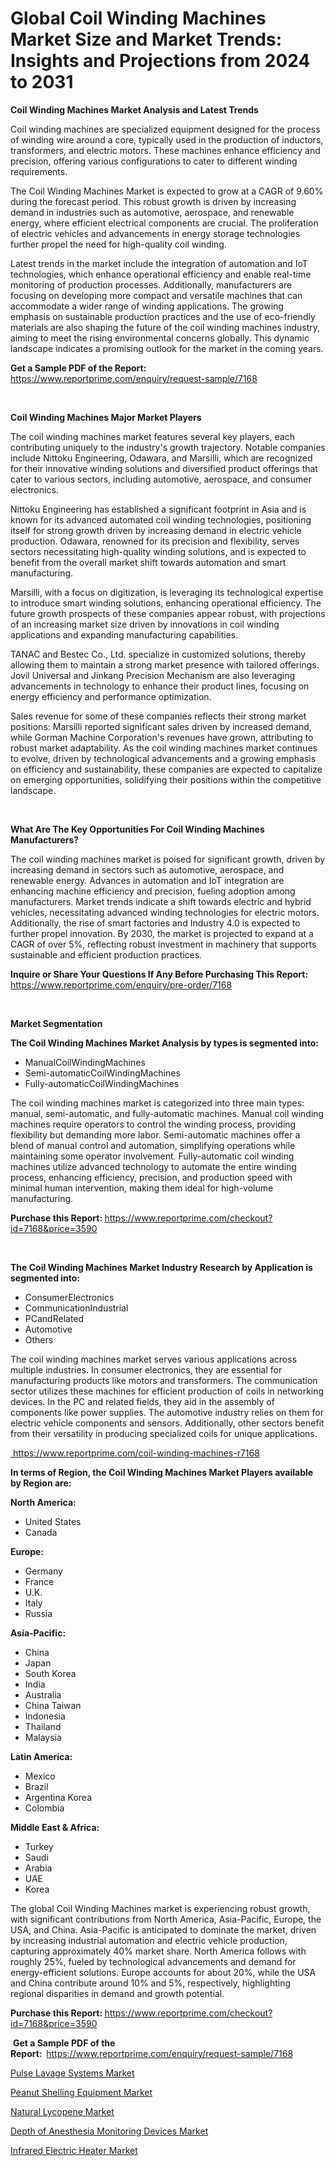 <p><h1>Global Coil Winding Machines Market Size and Market Trends: Insights and Projections from 2024 to 2031</h1></p><p><strong>Coil Winding Machines Market Analysis and Latest Trends</strong></p>
<p><p>Coil winding machines are specialized equipment designed for the process of winding wire around a core, typically used in the production of inductors, transformers, and electric motors. These machines enhance efficiency and precision, offering various configurations to cater to different winding requirements.</p><p>The Coil Winding Machines Market is expected to grow at a CAGR of 9.60% during the forecast period. This robust growth is driven by increasing demand in industries such as automotive, aerospace, and renewable energy, where efficient electrical components are crucial. The proliferation of electric vehicles and advancements in energy storage technologies further propel the need for high-quality coil winding.</p><p>Latest trends in the market include the integration of automation and IoT technologies, which enhance operational efficiency and enable real-time monitoring of production processes. Additionally, manufacturers are focusing on developing more compact and versatile machines that can accommodate a wider range of winding applications. The growing emphasis on sustainable production practices and the use of eco-friendly materials are also shaping the future of the coil winding machines industry, aiming to meet the rising environmental concerns globally. This dynamic landscape indicates a promising outlook for the market in the coming years.</p></p>
<p><strong>Get a Sample PDF of the Report:&nbsp;</strong> <a href="https://www.reportprime.com/enquiry/request-sample/7168">https://www.reportprime.com/enquiry/request-sample/7168</a></p>
<p>&nbsp;</p>
<p><strong>Coil Winding Machines Major Market Players</strong></p>
<p><p>The coil winding machines market features several key players, each contributing uniquely to the industry's growth trajectory. Notable companies include Nittoku Engineering, Odawara, and Marsilli, which are recognized for their innovative winding solutions and diversified product offerings that cater to various sectors, including automotive, aerospace, and consumer electronics.</p><p>Nittoku Engineering has established a significant footprint in Asia and is known for its advanced automated coil winding technologies, positioning itself for strong growth driven by increasing demand in electric vehicle production. Odawara, renowned for its precision and flexibility, serves sectors necessitating high-quality winding solutions, and is expected to benefit from the overall market shift towards automation and smart manufacturing.</p><p>Marsilli, with a focus on digitization, is leveraging its technological expertise to introduce smart winding solutions, enhancing operational efficiency. The future growth prospects of these companies appear robust, with projections of an increasing market size driven by innovations in coil winding applications and expanding manufacturing capabilities.</p><p>TANAC and Bestec Co., Ltd. specialize in customized solutions, thereby allowing them to maintain a strong market presence with tailored offerings. Jovil Universal and Jinkang Precision Mechanism are also leveraging advancements in technology to enhance their product lines, focusing on energy efficiency and performance optimization.</p><p>Sales revenue for some of these companies reflects their strong market positions: Marsilli reported significant sales driven by increased demand, while Gorman Machine Corporation's revenues have grown, attributing to robust market adaptability. As the coil winding machines market continues to evolve, driven by technological advancements and a growing emphasis on efficiency and sustainability, these companies are expected to capitalize on emerging opportunities, solidifying their positions within the competitive landscape.</p></p>
<p>&nbsp;</p>
<p><strong>What Are The Key Opportunities For Coil Winding Machines Manufacturers?</strong></p>
<p><p>The coil winding machines market is poised for significant growth, driven by increasing demand in sectors such as automotive, aerospace, and renewable energy. Advances in automation and IoT integration are enhancing machine efficiency and precision, fueling adoption among manufacturers. Market trends indicate a shift towards electric and hybrid vehicles, necessitating advanced winding technologies for electric motors. Additionally, the rise of smart factories and Industry 4.0 is expected to further propel innovation. By 2030, the market is projected to expand at a CAGR of over 5%, reflecting robust investment in machinery that supports sustainable and efficient production practices.</p></p>
<p><strong>Inquire or Share Your Questions If Any Before Purchasing This Report:</strong> <a href="https://www.reportprime.com/enquiry/pre-order/7168">https://www.reportprime.com/enquiry/pre-order/7168</a></p>
<p>&nbsp;</p>
<p><strong>Market Segmentation</strong></p>
<p><strong>The Coil Winding Machines Market Analysis by types is segmented into:</strong></p>
<p><ul><li>ManualCoilWindingMachines</li><li>Semi-automaticCoilWindingMachines</li><li>Fully-automaticCoilWindingMachines</li></ul></p>
<p><p>The coil winding machines market is categorized into three main types: manual, semi-automatic, and fully-automatic machines. Manual coil winding machines require operators to control the winding process, providing flexibility but demanding more labor. Semi-automatic machines offer a blend of manual control and automation, simplifying operations while maintaining some operator involvement. Fully-automatic coil winding machines utilize advanced technology to automate the entire winding process, enhancing efficiency, precision, and production speed with minimal human intervention, making them ideal for high-volume manufacturing.</p></p>
<p><strong>Purchase this Report:&nbsp;</strong><a href="https://www.reportprime.com/checkout?id=7168&price=3590">https://www.reportprime.com/checkout?id=7168&price=3590</a></p>
<p>&nbsp;</p>
<p><strong>The Coil Winding Machines Market Industry Research by Application is segmented into:</strong></p>
<p><ul><li>ConsumerElectronics</li><li>CommunicationIndustrial</li><li>PCandRelated</li><li>Automotive</li><li>Others</li></ul></p>
<p><p>The coil winding machines market serves various applications across multiple industries. In consumer electronics, they are essential for manufacturing products like motors and transformers. The communication sector utilizes these machines for efficient production of coils in networking devices. In the PC and related fields, they aid in the assembly of components like power supplies. The automotive industry relies on them for electric vehicle components and sensors. Additionally, other sectors benefit from their versatility in producing specialized coils for unique applications.</p></p>
<p><a href="https://www.reportprime.com/coil-winding-machines-r7168">&nbsp;https://www.reportprime.com/coil-winding-machines-r7168</a></p>
<p><strong>In terms of Region, the Coil Winding Machines Market Players available by Region are:</strong></p>
<p>
    <p> <strong> North America: </strong>
        <ul>
            <li>United States</li>
            <li>Canada</li>
        </ul>
        </p> 
    <p> <strong> Europe: </strong>
        <ul>
            <li>Germany</li>
            <li>France</li>
            <li>U.K.</li>
            <li>Italy</li>
            <li>Russia</li>
        </ul>
        </p> 
    <p> <strong> Asia-Pacific: </strong>
        <ul>
            <li>China</li>
            <li>Japan</li>
            <li>South Korea</li>
            <li>India</li>
            <li>Australia</li>
            <li>China Taiwan</li>
            <li>Indonesia</li>
            <li>Thailand</li>
            <li>Malaysia</li>
        </ul>
        </p> 
    <p> <strong> Latin America: </strong>
        <ul>
            <li>Mexico</li>
            <li>Brazil</li>
            <li>Argentina Korea</li>
            <li>Colombia</li>
        </ul>
        </p> 
    <p> <strong> Middle East & Africa: </strong>
        <ul>
            <li>Turkey</li>
            <li>Saudi</li>
            <li>Arabia</li>
            <li>UAE</li>
            <li>Korea</li>
        </ul>
    </p>
    </p>
<p><p>The global Coil Winding Machines market is experiencing robust growth, with significant contributions from North America, Asia-Pacific, Europe, the USA, and China. Asia-Pacific is anticipated to dominate the market, driven by increasing industrial automation and electric vehicle production, capturing approximately 40% market share. North America follows with roughly 25%, fueled by technological advancements and demand for energy-efficient solutions. Europe accounts for about 20%, while the USA and China contribute around 10% and 5%, respectively, highlighting regional disparities in demand and growth potential.</p></p>
<p><strong>Purchase this Report: </strong><a href="https://www.reportprime.com/checkout?id=7168&price=3590">https://www.reportprime.com/checkout?id=7168&price=3590</a></p>
<p>&nbsp;<strong>Get a Sample PDF of the Report:&nbsp;&nbsp;</strong><a href="https://www.reportprime.com/enquiry/request-sample/7168">https://www.reportprime.com/enquiry/request-sample/7168</a></p>
<p><strong></strong></p>
<p><p><a href="https://github.com/nathandecarvalho/Market-Research-Report-List-5/blob/main/pulse-lavage-systems-market.md">Pulse Lavage Systems Market</a></p><p><a href="https://medium.com/@brendafgmorris532/peanut-shelling-equipment-market-a-global-and-regional-analysis-focus-on-end-user-product-and-2eac39c6481d">Peanut Shelling Equipment Market</a></p><p><a href="https://www.linkedin.com/pulse/natural-lycopene-market-share-analysis-growth-trends-uf9de?trackingId=Ov3k%2B4uOS2OwI92xStYVLw%3D%3D">Natural Lycopene Market</a></p><p><a href="https://www.linkedin.com/pulse/what-influencing-future-depth-anesthesia-monitoring-devices-pwede?trackingId=q34r9GX%2FSFmLrwHsA%2FHy4w%3D%3D">Depth of Anesthesia Monitoring Devices Market</a></p><p><a href="https://medium.com/@brendafgmorris532/infrared-electric-heater-market-size-is-growing-at-cagr-of-7-9-cb8462069564">Infrared Electric Heater Market</a></p></p>